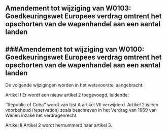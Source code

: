## Amendement tot wijziging van W0103: Goedkeuringswet Europees verdrag omtrent het opschorten van de wapenhandel aan een aantal landen  
 
###Amendement tot wijziging van W0100: Goedkeuringswet Europees verdrag omtrent het opschorten van de wapenhandel aan een aantal landen 
---
De volgende wijzigingen worden in het wetsvoorstel aangebracht:

Artikel I
Er wordt een nieuw artikel 2 toegevoegd, luidende:

‘’Republic of Cuba’’ wordt van lijst A artikel VII verwijderd. Artikel 2 is een voorbehoud (reservation) zoals beschreven in het Verdrag van 1969 van Wenen inzake het verdragenrecht.


Artikel II
Artikel 2 wordt hernummerd naar artikel 3.
